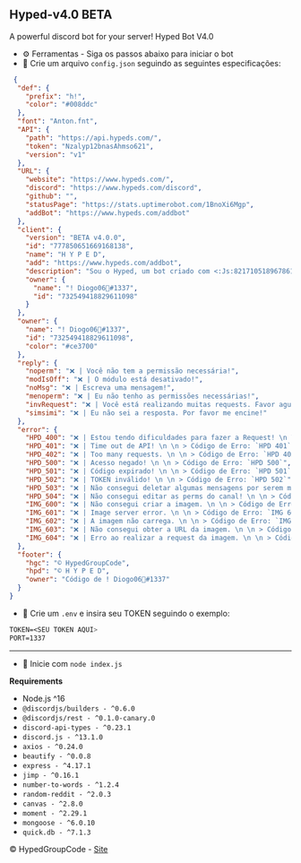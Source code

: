 ## Hyped-v4.0 BETA
A powerful discord bot for your server! Hyped Bot V4.0

* ⚙️ Ferramentas - Siga os passos abaixo para iniciar o bot
 * 📌 Crie um arquivo `config.json` seguindo as seguintes especificações:
```json 
 {
  "def": {
    "prefix": "h!",
    "color": "#008ddc"
  },
  "font": "Anton.fnt",
  "API": {
    "path": "https://api.hypeds.com/",
    "token": "Nzalyp12bnasAhmso621",
    "version": "v1"
  },
  "URL": {
    "website": "https://www.hypeds.com/",
    "discord": "https://www.hypeds.com/discord",
    "github": "",
    "statusPage": "https://stats.uptimerobot.com/1BnoXi6Mgp",
    "addBot": "https://www.hypeds.com/addbot"
  },
  "client": {
    "version": "BETA v4.0.0",
    "id": "777850651669168138",
    "name": "H Y P E D",
    "add": "https://www.hypeds.com/addbot",
    "description": "Sou o Hyped, um bot criado com <:Js:821710518967861258> Node.js usando a <:Djs:821710657162444820> Discord.js v13.2.0",
    "owner": {
      "name": "! Diogo06🐾#1337",
      "id": "732549418829611098"
    }
  },
  "owner": {
    "name": "! Diogo06🐾#1337",
    "id": "732549418829611098",
    "color": "#ce3700"
  },
  "reply": {
    "noperm": "❌ | Você não tem a permissão necessária!",
    "modIsOff": "❌ | O módulo está desativado!",
    "noMsg": "❌ | Escreva uma mensagem!",
    "menoperm": "❌ | Eu não tenho as permissões necessárias!",
    "invRequest": "❌ | Você está realizando muitas requests. Favor aguardar 30 min para executar este comando novamente!",
    "simsimi": "❌ | Eu não sei a resposta. Por favor me encine!"
  },
  "error": {
    "HPD_400": "❌ | Estou tendo dificuldades para fazer a Request! \n \n > Código de Erro: `HPD 400`",
    "HPD_401": "❌ | Time out de API! \n \n > Código de Erro: `HPD 401`",
    "HPD_402": "❌ | Too many requests. \n \n > Código de Erro: `HPD 402`",
    "HPD_500": "❌ | Acesso negado! \n \n > Código de Erro: `HPD 500`",
    "HPD_501": "❌ | Código expirado! \n \n > Código de Erro: `HPD 501`",
    "HPD_502": "❌ | TOKEN inválido! \n \n > Código de Erro: `HPD 502`",  
    "HPD_503": "❌ | Não consegui deletar algumas mensagens por serem muito antigas! \n \n > Código de Erro: `HPD 503`",
    "HPD_504": "❌ | Não consegui editar as perms do canal! \n \n > Código de Erro: `HPD 504`",
    "IMG_600": "❌ | Não consegui criar a imagem. \n \n > Código de Erro: `IMG 600`",
    "IMG_601": "❌ | Image server error. \n \n > Código de Erro: `IMG 601`",
    "IMG_602": "❌ | A imagem não carrega. \n \n > Código de Erro: `IMG 602`",
    "IMG_603": "❌ | Não consegui obter a URL da imagem. \n \n > Código de Erro: `IMG 603`",
    "IMG_604": "❌ | Erro ao realizar a request da imagem. \n \n > Código de Erro: `IMG 604`"
  },
  "footer": {
    "hgc": "© HypedGroupCode",
    "hpd": "© H Y P E D",
    "owner": "Código de ! Diogo06🐾#1337"
  }
}
```

* 📌 Crie um `.env` e insira seu TOKEN seguindo o exemplo:

```css
TOKEN=<SEU TOKEN AQUI>
PORT=1337
```
---

* 🌠 Inicie com `node index.js`

**Requirements**

* Node.js ^16
* `@discordjs/builders - ^0.6.0`
* `@discordjs/rest - ^0.1.0-canary.0`
* `discord-api-types - ^0.23.1`
* `discord.js - ^13.1.0`
* `axios - ^0.24.0`
* `beautify - ^0.0.8`
* `express - ^4.17.1`
* `jimp - ^0.16.1`
* `number-to-words - ^1.2.4`
* `random-reddit - ^2.0.3`
* `canvas - ^2.8.0`
* `moment - ^2.29.1`
* `mongoose - ^6.0.10`
* `quick.db - ^7.1.3`

© HypedGroupCode - [Site](https://www.hypeds.com/)
